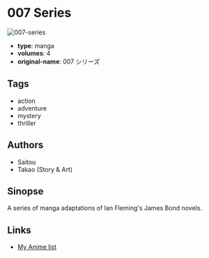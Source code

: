# 007 Series

![007-series](https://cdn.myanimelist.net/images/manga/3/190570.jpg)

-   **type**: manga
-   **volumes**: 4
-   **original-name**: 007 シリーズ

## Tags

-   action
-   adventure
-   mystery
-   thriller

## Authors

-   Saitou
-   Takao (Story & Art)

## Sinopse

A series of manga adaptations of Ian Fleming's James Bond novels.

## Links

-   [My Anime list](https://myanimelist.net/manga/103687/007_Series)
